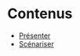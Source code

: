 # Contenus

<!-- generateSubNav -->

* [Présenter](/contenus/1_presentation/)
* [Scénariser](/contenus/2_scenarisation/)

